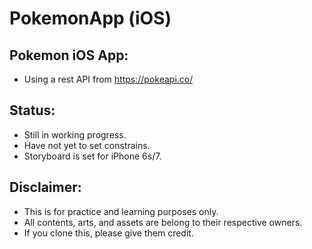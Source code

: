 # PokemonApp (iOS)
## Pokemon iOS App: 
* Using a rest API from https://pokeapi.co/

## Status: 
* Still in working progress.
* Have not yet to set constrains.
* Storyboard is set for iPhone 6s/7.

## Disclaimer:
* This is for practice and learning purposes only. 
* All contents, arts, and assets are belong to their respective owners.
* If you clone this, please give them credit.